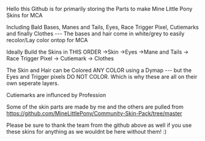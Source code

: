 Hello this Github is for primarily storing the Parts to make Mine Little Pony Skins for MCA

Including Bald Bases, Manes and Tails, Eyes, Race Trigger Pixel, Cutiemarks and finally Clothes --- The bases and hair come in white/grey to easily recolor/Lay color ontop for MCA

Ideally Build the Skins in THIS ORDER ->Skin ->Eyes ->Mane and Tails -> Race Trigger Pixel -> Cutiemark -> Clothes

The Skin and Hair can be Colored ANY COLOR using a Dymap --- but the Eyes and Trigger pixels DO NOT COLOR. Which is why these are all on their own seperate layers.

Cutiemarks are influnced by Profession

Some of the skin parts are made by me and the others are pulled from https://github.com/MineLittlePony/Community-Skin-Pack/tree/master

Please be sure to thank the team from the github above as well if you use these skins for anything as we wouldnt be here without them! :) 
